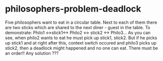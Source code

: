 # philosophers-problem-deadlock
Five philosophers want to eat in a circular table.
Next to each of them there are two sticks which are shared to the next diner - guest in the table.
To demonstrate:
  Philo1 <->stick1<-> Philo2 <-> stick2 <-> Philo3...
As you can see, when philo2 wants to eat he must pick up stick1, stick2.
But if he picks up stick1 and at right after this, context switch occured and philo3 picks up stick2,
then a deadlock might happened and no one can eat.
There must be an order!! Any solution ???
